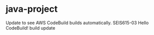 # java-project
Update to see AWS CodeBuild builds automatically.
SEIS615-03 Hello CodeBuild!
build update
